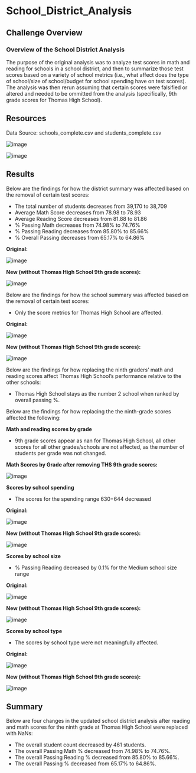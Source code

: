 # School_District_Analysis

## Challenge Overview
### Overview of the School District Analysis
The purpose of the original analysis was to analyze test scores in math and reading for schools in a school district, and then to summarize those test scores based on a variety of school metrics (i.e., what affect does the type of school/size of school/budget for school spending have on test scores). The analysis was then rerun assuming that certain scores were falsified or altered and needed to be ommitted from the analysis (specifically, 9th grade scores for Thomas High School).

## Resources
Data Source: schools_complete.csv and students_complete.csv

![image](Resources/Screenshots/schools_complete_csv.png) 

![image](Resources/Screenshots/students_complete_csv.png)



## Results

Below are the findings for how the district summary was affected based on the removal of certain test scores:
- The total number of students decreases from 39,170 to 38,709
- Average Math Score decreases from 78.98 to 78.93
- Average Reading Score decreases from 81.88 to 81.86
- % Passing Math decreases from 74.98% to 74.76%
- % Passing Reading decreases from 85.80% to 85.66%
- % Overall Passing decreases from 65.17% to 64.86%

**Original:**

![image](Resources/Screenshots/district_summary_df_module.png)


**New (without Thomas High School 9th grade scores):**

![image](Resources/Screenshots/district_summary_df_challenge.png)


Below are the findings for how the school summary was affected based on the removal of certain test scores:
- Only the score metrics for Thomas High School are affected.

**Original:**

![image](Resources/Screenshots/per_school_summary_df_module.png)

**New (without Thomas High School 9th grade scores):**

![image](Resources/Screenshots/per_school_summary_df_challenge.png)


Below are the findings for how replacing the ninth graders’ math and reading scores affect Thomas High School’s performance relative to the other schools:
- Thomas High School stays as the number 2 school when ranked by overall passing %.


Below are the findings for how replacing the the ninth-grade scores affected the following:

**Math and reading scores by grade**
- 9th grade scores appear as nan for Thomas High School, all other scores for all other grades/schools are not affected, as the number of students per grade was not changed.

**Math Scores by Grade after removing THS 9th grade scores:**

![image](Resources/Screenshots/math_scores_by_grade_challenge.png)


**Scores by school spending**
- The scores for the spending range $630-$644 decreased

**Original:**

![image](Resources/Screenshots/scores_by_school_spending_module.png)

**New (without Thomas High School 9th grade scores):**

![image](Resources/Screenshots/scores_by_school_spending_challenge.png)


**Scores by school size**
- % Passing Reading decreased by 0.1% for the Medium school size range


**Original:**

![image](Resources/Screenshots/scores_by_school_size_module.png)

**New (without Thomas High School 9th grade scores):**

![image](Resources/Screenshots/scores_by_school_size_challenge.png)


**Scores by school type**
- The scores by school type were not meaningfully affected.


**Original:**

![image](Resources/Screenshots/scores_by_school_type_module.png)

**New (without Thomas High School 9th grade scores):**

![image](Resources/Screenshots/scores_by_school_type_challenge.png)


## Summary
Below are four changes in the updated school district analysis after reading and math scores for the ninth grade at Thomas High School were replaced with NaNs:
- The overall student count decreased by 461 students.
- The overall Passing Math % decreased from 74.98% to 74.76%. 
- The overall Passing Reading % decreased from 85.80% to 85.66%. 
- The overall Passing % decreased from 65.17% to 64.86%. 
